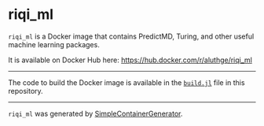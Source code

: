 # riqi_ml

`riqi_ml` is a Docker image that contains PredictMD, Turing, and other useful machine learning packages.

It is available on Docker Hub here: https://hub.docker.com/r/aluthge/riqi_ml

---

The code to build the Docker image is available in the [`build.jl`](build.jl) file in this repository.

---

`riqi_ml` was generated by [SimpleContainerGenerator](https://github.com/bcbi/SimpleContainerGenerator.jl).
